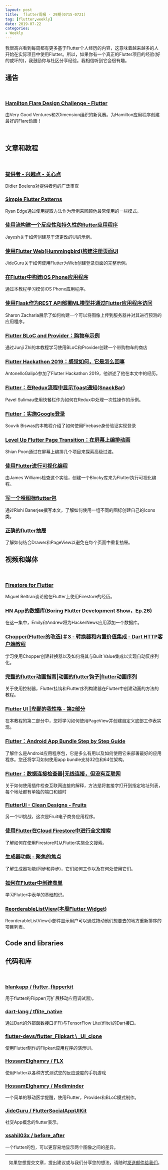 ```yaml
---
layout: post
title:  flutter周报 - 29期(0715-0721)
tag: [flutter,weekly]
date: 2019-07-22
categories:
- Weekly
---
```

 
我很高兴看到每周都有更多基于Flutter个人经历的内容，这意味着越来越多的人开始在实际项目中使用Flutter。所以，如果你有一个真正的Flutter项目的经验(好的或坏的)，我鼓励你与社区分享经验。我相信听到它会很有趣。
   
  

通告
-------------

  

### [Hamilton Flare Design Challenge  -  Flutter](https://medium.com/flutter/hamilton-flare-design-challenge-54993a7dd0be)

由Very Good Ventures和2Dimension组织的新竞赛。为Hamilton应用程序创建最好的Flare动画！

  

文章和教程
----------------------

  

### [提供者 - 兴趣点 - 关心点](https://www.didierboelens.com/2019/07/provider---points-of-interest---points-to-care-about/ )

Didier Boelens对提供者包的广泛审查

### [Simple Flutter Patterns](https://chimon.hashnode.dev/simple-flutter-patterns-cjxyxxjaj0008nrs16f6q1wdn)

Ryan Edge通过使用提取方法作为示例来回顾他最常使用的一些模式。

### [使用流构建一个反应性和持久性的flutter应用程序](/2019/07/21/building-a-reactive/)

Jayesh关于如何创建基于流更改的UI的示例。

### [使用Flutter Web(Hummingbird)构建注册页面UI](https://medium.com/@jideguru/building-a-signup-page-ui-with-flutter-web-hummingbird-b9fa80e9fdb7)

JideGuru关于如何使用Flutter为Web创建登录页面的完整示例。

### [在Flutter中构建iOS Phone应用程序](https://medium.com/flutter-community/building-ios-phone-application-in-flutter-f312dc207655)

通过本教程学习模仿iOS Phone应用程序。

### [使用Flask作为REST API部署ML模型并通过Flutter应用程序访问]( https://medium.com/analytics-vidhya/deploy-ml-models-using-flask-as-rest-api-and-access-viaflutter-APP-7ce63d5c1f3b)

Sharon Zacharia展示了如何构建一个可以将图像上传到服务器并对其进行预测的应用程序。

### [Flutter BLoC and Provider：购物车示例](https://medium.com/flutter-community/flutter-bloc-and-provider-a-shopping-cart-example-af75004e1666)

通过Junji Zhi的本教程学习使用BLoC和Provider创建一个带购物车的商店

### [Flutter Hackathon 2019：感觉如何，它是怎么回事](https://medium.com/flutter-community/flutter-hackathon-2019-what-it-felt-like-and-how-was-it-is-eba3b976c0e2)

AntonelloGalipò参加了Flutter Hackathon 2019，他讲述了他在本文中的经历。

### [Flutter：在Redux流程中显示Toast通知(SnackBar)](https://medium.com/flutter-community/flutter-redux-toast-notification-fcd0971eaf0f)

Pavel Sulimau使用快餐栏作为如何在Redux中处理一次性操作的示例。

### [Flutter：实施Google登录](https://medium.com/flutter-community/flutter-implementing-google-sign-in-71888bca24ed)

Souvik Biswas的本教程介绍了如何使用Firebase身份验证实现登录

### [Level Up Flutter Page Transition：在屏幕上编排动画](https://medium.com/@lvlzeros/level-up-flutter-page-transition-choreographing-animations-across-screens-efb5ea105fca)

Shian Poon通过在屏幕上编排几个项目来探索高级过渡。

### [使用Flutter进行可视化编程](https://medium.com/@ecspike/visual-programming-with-flutter-20b2af9a22cc)

由James Williams检查这个实验，创建一个Blocky库来为Flutter执行可视化编程。

### [写一个哑图标flutter包](https://medium.com/flutter-community/writing-a-dumb-icon-flutter-package-9682d949002f)

通过Rishi Banerjee撰写本文，了解如何使用一组不同的图标创建自己的Icons类。

### [正确的flutter抽屉](https://blog.usejournal.com/flutter-drawers-done-right-b30a715e334b)

了解如何结合Drawer和PageView以避免在每个页面中重复抽屉。

视频和媒体
----------------

  

### [Firestore for Flutter](https://skillsmatter.com/skillscasts/14106-firestore-for-flutter?utm_medium=social&utm_source=twitter&utm_campaign=893d46&utm_content=skillscast)

Miguel Beltran谈论他在Flutter上使用Firestore的经历。

### [HN App的数据库(Boring Flutter Development Show，Ep.26)](https://www.youtube.com/watch?v=9o_M-LjO4no&list=PLjxrf2q8roU3ahJVrSgAnPjzkpGmL9Czl&index=35&t=0s&linkId=70677724)

在这一集中，Emily和Andrew将为HackerNews应用添加一个数据库。

### [Chopper(Flutter的改造)＃3  - 转换器和内置价值集成 -  Dart HTTP客户端教程](https://www.youtube.com/watch?v=fynWAe9GjmE&feature=youtu.be&app=desktop)

学习使用Chopper创建转换器以及如何将其与Built Value集成以实现自动反序列化。

### [完整的flutter动画指南|动画的flutter钩子|flutter动画序列](https://www.youtube.com/watch?v=mdhoIQqS2z0&feature=youtu.be)

关于使用控制器，Flutter挂钩和Flutter序列构建器在Flutter中创建动画的方法的教程。

### [Flutter UI |卑鄙的我性格 - 第2部分](https://www.youtube.com/watch?v=2cl70GbiJZc&feature=youtu.be)

在本教程的第二部分中，您将学习如何使用PageView并创建自定义底部工作表实现。

### [Flutter：Android App Bundle Step by Step Guide](https://www.youtube.com/watch?v=dRbmjsqERVw&feature=youtu.be)

了解什么是Android应用程序包，它是多么有用以及如何使用它来部署最好的应用程序。您还将学习如何使用app bundle支持32位和64位架构。

### [Flutter：数据连接检查器|无线连接，但没有互联网](https://www.youtube.com/watch?v=u_Xyqo6lhFE&feature=youtu.be)

关于如何使用插件检查互联网连接的解释，方法是将套接字打开到指定地址列表，每个地址都有单独的端口和超时

### [FlutterUI  -  Clean Designs  -  Fruits](https://www.youtube.com/watch?v=wodEsx1_OA8&feature=youtu.be)

另一个UI挑战，这次是Fruit电子商务应用程序。

### [使用Flutter在Cloud Firestore中进行全文搜索](https://www.youtube.com/watch?v=2DCASHWYj1M&feature=youtu.be)

了解如何在使用Firestore时从Flutter实施全文搜索。

### [生成器功能 - 聚焦的焦点](https://www.youtube.com/watch?v=TF-TBsgIErY)

了解生成器功能(同步和异步)，它们如何工作以及在何处使用它们。

### [如何在Flutter中创建表单](https://www.youtube.com/watch?v=WpwIZW75YuE&feature=youtu.be)

学习Flutter中表单的基础知识。

### [ReorderableListView(本周Flutter Widget)](https://www.youtube.com/watch?v=3fB1mxOsqJE&feature=youtu.be)

ReorderableListView小部件显示用户可以通过拖动他们想要去的地方重新排序的项目列表。

Code and libraries
------------------
 代码和库
------------------

  

### [blankapp / flutter_flipperkit](https://github.com/blankapp/flutter_flipperkit)

用于flutter的Flipper(可扩展移动应用调试器)。

### [dart-lang / tflite_native](https://github.com/dart-lang/tflite_native)

通过Dart的外部函数接口(FFI)与TensorFlow Lite(tflite)的Dart接口。

### [flutter-devs/flutter_Flipkart \ _UI_clone](https://github.com/flutter-devs/flutter_Flipkart_UI_clone)

使用Flutter制作的Flipkart应用程序的演示UI。

### [HossamElghamry / FLX](https://github.com/HossamElghamry/FLX)

使用Flutter以各种方式测试您的反应速度的手机游戏

### [HossamElghamry / Mediminder](https://github.com/HossamElghamry/Mediminder)

一个简单的移动医学提醒，使用Flutter，Provider和BLoC模式制作。

### [JideGuru / FlutterSocialAppUIKit](https://github.com/JideGuru/FlutterSocialAppUIKit)

社交App概念的flutter表示。

### [xsahil03x / before_after](https://github.com/xsahil03x/before_after)

一个flutter的包，可以更容易地显示两个图像之间的差异。
 
----------

  
如果您想提交文章，提出建议或与我们分享您的想法，请随时[发送邮件给我们](mailto：natoto@qq.com)。